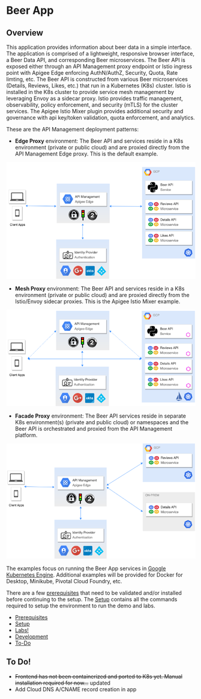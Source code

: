 # Beer App
## <a name="overview">Overview</a>
This application provides information about beer data in a simple interface. The application is comprised of a lightweight, responsive browser interface, a Beer Data API, and corresponding Beer microservices. The Beer API is exposed either through an API Management proxy endpoint or Istio ingress point with Apigee Edge enforcing AuthN/AuthZ, Security, Quota, Rate limting, etc. The Beer API is constructed from various Beer microservices (Details, Reviews, Likes, etc.) that run in a Kubernetes (K8s) cluster. Istio is installed in the K8s cluster to provide service mesh management by leveraging Envoy as a sidecar proxy. Istio provides traffic management, observability, policy enforcement, and security (mTLS) for the cluster services. The Apigee Istio Mixer plugin provides additional security and governance with api key/token validation, quota enforcement, and analytics.

These are the API Management deployment patterns:

* **Edge Proxy** environment: The Beer API and services reside in a K8s environment (private or public cloud) and are proxied directly from the API Management Edge proxy. This is the default example. 

![alt text](images/beer-app_architecture.png)

* **Mesh Proxy** environment: The Beer API and services reside in a K8s environment (private or public cloud) and are proxied directly from the Istio/Envoy sidecar proxies. This is the Apigee Istio Mixer example. 

![alt text](images/beer-app_architecture-mesh.png)

* **Facade Proxy** environment: The Beer API services reside in separate K8s environment(s) (private and public cloud) or namespaces and the Beer API is orchestrated and proxied from the API Management platform.

![alt text](images/beer-app_architecture-facade.png)

The examples focus on running the Beer App services in [Google Kubernetes Engine](https://cloud.google.com/kubernetes-engine/). Additional examples will be provided for Docker for Desktop, Minikube, Pivotal Cloud Foundry, etc. 

There are a few [prerequisites](docs/PREREQUISITES.md) that need to be validated and/or installed before continuing to the setup. The [Setup](docs/SETUP.md) contains all the commands required to setup the environment to run the demo and labs.

* [Prerequisites](docs/PREREQUISITES.md)
* [Setup](docs/SETUP.md)
* [Labs!](labs/)
* [Development](docs/DEVELOPMENT.md)
* [To-Do](#todo)


## <a name="todo">To Do!</a>
* ~~Frontend has not been containerized and ported to K8s yet. Manual installation required for now...~~ updated
* Add Cloud DNS A/CNAME record creation in app 
